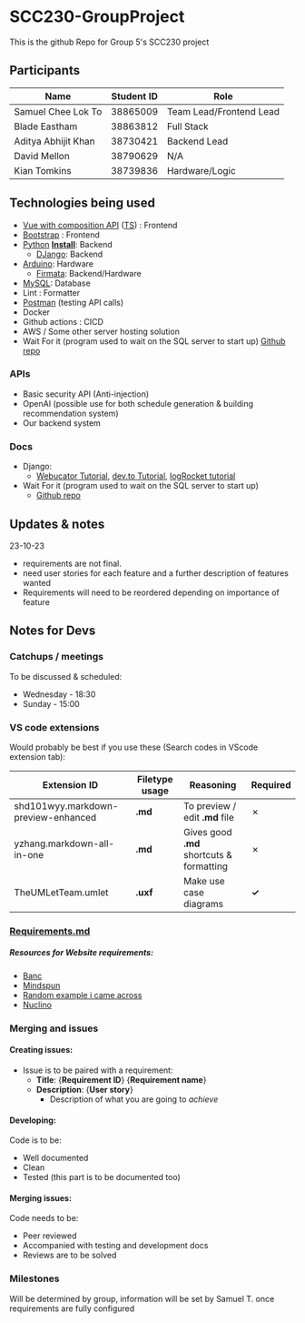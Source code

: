 # SCC230-GroupProject

This is the github Repo for Group 5's SCC230 project

## Participants

| Name                | Student ID | Role                   |
| ------------------- | ---------- | ---------------------- |
| Samuel Chee Lok To  | 38865009   | Team Lead/Frontend Lead|
| Blade Eastham       | 38863812   | Full Stack             |
| Aditya Abhijit Khan | 38730421   | Backend Lead           |
| David Mellon        | 38790629   | N/A                    |
| Kian Tomkins        | 38739836   | Hardware/Logic         |

## Technologies being used

-   [Vue with composition API](https://vuejs.org/guide/quick-start.html) ([TS](https://www.typescriptlang.org/docs/)) : Frontend
-   [Bootstrap](https://getbootstrap.com/docs/5.3/getting-started/introduction/) : Frontend
-   [Python](https://docs.python.org/3/) [<u>**Install**</u>](https://www.python.org/downloads/): Backend
    -   [DJango](https://docs.djangoproject.com/en/4.2/): Backend
-   [Arduino](https://docs.arduino.cc/): Hardware
    -   [Firmata](https://docs.arduino.cc/hacking/software/FirmataLibrary): Backend/Hardware
-   [MySQL](https://dev.mysql.com/doc/): Database
-   Lint : Formatter
-   [Postman](https://www.postman.com/downloads/) (testing API calls)
-   Docker
-   Github actions : CICD
-   AWS / Some other server hosting solution
-   Wait For it (program used to wait on the SQL server to start up) [Github repo](https://github.com/vishnubob/wait-for-it)

### APIs

-   Basic security API (Anti-injection)
-   OpenAI (possible use for both schedule generation & building recommendation system)
-   Our backend system
  
### Docs

-   Django:
    -   [Webucator Tutorial](https://www.webucator.com/article/connecting-django-and-vue/), [dev.to Tutorial](https://dev.to/ericnanhu/create-a-modern-application-with-django-and-vue-242j), [logRocket tutorial](https://blog.logrocket.com/how-to-build-vue-js-app-django-rest-framework/)
-   Wait For it (program used to wait on the SQL server to start up)
    -   [Github repo](https://github.com/vishnubob/wait-for-it)

## Updates & notes

23-10-23

-   requirements are not final.
-   need user stories for each feature and a further description of features wanted
-   Requirements will need to be reordered depending on importance of feature

## Notes for Devs

### Catchups / meetings

To be discussed & scheduled:

-   Wednesday - 18:30
-   Sunday - 15:00

### VS code extensions

Would probably be best if you use these (Search codes in VScode extension tab):

| Extension ID                        | Filetype usage | Reasoning                                 | Required    |
| ----------------------------------- | -------------- | ----------------------------------------- | ----------- |
| shd101wyy.markdown-preview-enhanced | **.md**        | To preview / edit **.md** file            | &cross;     |
| yzhang.markdown-all-in-one          | **.md**        | Gives good **.md** shortcuts & formatting | &cross;     |
| TheUMLetTeam.umlet                  | **.uxf**       | Make use case diagrams                    | **&check;** |

### [Requirements.md](./Requirements.md)

##### Resources for Website requirements:

-   [Banc](https://banc.digital/blog/how-to-write-a-website-requirements-document-and-statement-of-work/)
-   [Mindspun](https://www.mindspun.com/blog/website-requirements-document-a-complete-guide/)
-   [Random example i came across](http://web.cse.ohio-state.edu/~bair.41/616/Project/Example_Document/Req_Doc_Example.html)
-   [Nuclino](https://www.nuclino.com/articles/functional-requirements)

### Merging and issues

#### Creating issues:

-   Issue is to be paired with a requirement:
    -   **Title**: {**Requirement ID**} {**Requirement name**}
    -   **Description**: {**User story**}
        -   Description of what you are going to _achieve_

#### Developing:

Code is to be:

-   Well documented
-   Clean
-   Tested (this part is to be documented too)

#### Merging issues:

Code needs to be:

-   Peer reviewed
-   Accompanied with testing and development docs
-   Reviews are to be solved

### Milestones

Will be determined by group, information will be set by Samuel T. once requirements are fully configured

